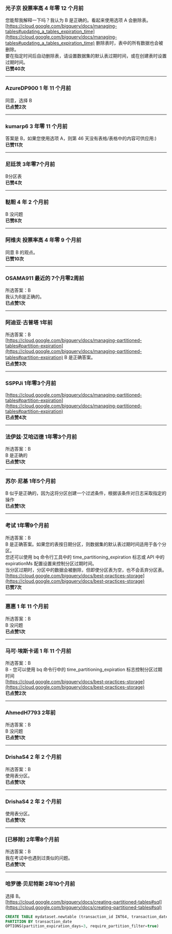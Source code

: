 ### 光子京 投票率高 4 年零 12 个月前  
您能帮我解释一下吗？我认为 B 是正确的。看起来使用选项 A 会删除表。  
[https://cloud.google.com/bigquery/docs/managing-tables#updating_a_tables_expiration_time](https://cloud.google.com/bigquery/docs/managing-tables#updating_a_tables_expiration_time) 删除表时，表中的所有数据也会被删除。    
要在指定时间后自动删除表，请设置数据集的默认表过期时间，或在创建表时设置过期时间。  
**已赞40次**

---

### AzureDP900 1 年 11 个月前  
同意，选择 B  
**已点赞2次**

---

### kumarp6 3 年零 11 个月前  
答案是 B，如果您使用选项 A，则第 46 天没有表格/表格中的内容可供应用:)  
**已赞11次**

---

### 尼廷茨 3年零7个月前  
B分区表  
**已赞4次**

---

### 鞑靼 4 年 2 个月前  
B 没问题  
**已赞8次**

---

### 阿维夫 投票率高 4 年零 9 个月前  
同意 B 的观点。  
**已赞10次**

---

### OSAMA911 最近的 7个月零2周前  
所选答案：B    
我认为B是正确的。  
**已点赞1次**

---

### 阿迪亚·古普塔 1年前  
所选答案：B  
[https://cloud.google.com/bigquery/docs/managing-partitioned-tables#partition-expiration](https://cloud.google.com/bigquery/docs/managing-partitioned-tables#partition-expiration) B 是正确答案。  
**已点赞3次**

---

### SSPPJi 1年零3个月前
[https://cloud.google.com/bigquery/docs/managing-partitioned-tables#partition-expiration](https://cloud.google.com/bigquery/docs/managing-partitioned-tables#partition-expiration)  
**已点赞4次**

---

### 法伊兹·艾哈迈德 1年零3个月前  
所选答案：B    
B 是正确的  
**已点赞1次**

---

### 苏尔·尼基 1年5个月前  
B 似乎是正确的，因为这将分区创建一个过滤条件，根据该条件对日志采取指定的操作  
**已点赞1次**

---

### 考试 1年零9个月前  
所选答案：B    
B 是正确答案。如果您的表按日期分区，则数据集的默认表过期时间适用于各个分区。    
您还可以使用 bq 命令行工具中的 time_partitioning_expiration 标志或 API 中的 expirationMs 配置设置来控制分区过期时间。    
当分区过期时，分区中的数据会被删除，但即使分区表为空，也不会丢弃分区表。  
[https://cloud.google.com/bigquery/docs/best-practices-storage](https://cloud.google.com/bigquery/docs/best-practices-storage)  
**已赞7次**

---

### 惠惠 1 年 11 个月前  
所选答案：B    
B 没问题  
**已点赞1次**

---

### 马可·埃斯卡诺 1 年 11 个月前  
所选答案：B    
B - 您可以使用 bq 命令行中的 time_partitioning_expiration 标志控制分区过期时间  
[https://cloud.google.com/bigquery/docs/best-practices-storage](https://cloud.google.com/bigquery/docs/best-practices-storage)  
**已点赞2次**

---

### AhmedH7793 2年前  
所选答案：B    
B 没问题  
**已点赞1次**

---

### DrishaS4 2 年 2 个月前  
所选答案：B    
使用表分区。  
**已点赞1次**

---

### DrishaS4 2 年 2 个月前  
使用表分区。  
**已点赞1次**

---

### [已移除] 2年零8个月前  
所选答案：B    
我在考试中也遇到过类似的问题。  
**已点赞1次**

---

### 哈罗德·贝尼特斯 2年10个月前  
选择 B。  
[https://cloud.google.com/bigquery/docs/creating-partitioned-tables#sql](https://cloud.google.com/bigquery/docs/creating-partitioned-tables#sql)  
```sql  
CREATE TABLE mydataset.newtable (transaction_id INT64, transaction_date DATE)   
PARTITION BY transaction_date   
OPTIONS(partition_expiration_days=3, require_partition_filter=true)

